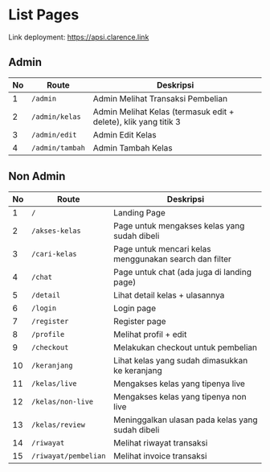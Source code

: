 # List Pages

Link deployment: https://apsi.clarence.link

## Admin

| No | Route | Deskripsi |
| -- | -------- | ------- |
| 1 | `/admin` | Admin Melihat Transaksi Pembelian |
| 2 | `/admin/kelas` | Admin Melihat Kelas (termasuk edit + delete), klik yang titik 3 |
| 3 | `/admin/edit` | Admin Edit Kelas |
| 4 | `/admin/tambah` | Admin Tambah Kelas |

## Non Admin

| No | Route | Deskripsi |
| -- | -------- | ------- |
| 1 | `/` | Landing Page |
| 2 | `/akses-kelas` | Page untuk mengakses kelas yang sudah dibeli  |
| 3 | `/cari-kelas` | Page untuk mencari kelas menggunakan search dan filter |
| 4 | `/chat` | Page untuk chat (ada juga di landing page) |
| 5 | `/detail` | Lihat detail kelas + ulasannya |
| 6 | `/login` | Login page |
| 7 | `/register` | Register page |
| 8 | `/profile` | Melihat profil + edit |
| 9 | `/checkout` | Melakukan checkout untuk pembelian |
| 10 | `/keranjang` | Lihat kelas yang sudah dimasukkan ke keranjang |
| 11 | `/kelas/live` | Mengakses kelas yang tipenya live |
| 12 | `/kelas/non-live` | Mengakses kelas yang tipenya non live |
| 13 | `/kelas/review` | Meninggalkan ulasan pada kelas yang sudah dibeli |
| 14 | `/riwayat` | Melihat riwayat transaksi |
| 15 | `/riwayat/pembelian` | Melihat invoice transaksi |




